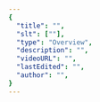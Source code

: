 ```yaml
---
{
  "title": "",
  "slt": [""],
  "type": "Overview",
  "description": "",
  "videoURL": "",
  "lastEdited": "",
  "author": "",
}
---
```


